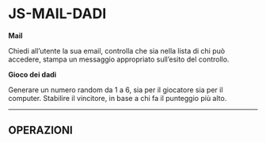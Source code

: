 JS-MAIL-DADI
===
**Mail**

Chiedi all’utente la sua email,
controlla che sia nella lista di chi può accedere,
stampa un messaggio appropriato sull’esito del controllo.

**Gioco dei dadi**

Generare un numero random da 1 a 6, sia per il giocatore sia per il computer.
Stabilire il vincitore, in base a chi fa il punteggio più alto.

---
## OPERAZIONI
